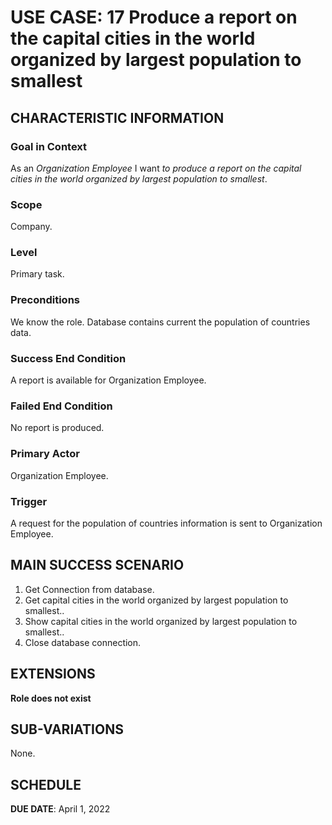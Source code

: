 # USE CASE: 17 Produce a report on the capital cities in the world organized by largest population to smallest

## CHARACTERISTIC INFORMATION

### Goal in Context

As an *Organization Employee* I want *to produce a report on the capital cities in the world organized by largest population to smallest*.

### Scope

Company.

### Level

Primary task.

### Preconditions

We know the role.  Database contains current the population of countries data.

### Success End Condition

A report is available for Organization Employee.

### Failed End Condition

No report is produced.

### Primary Actor

Organization Employee.

### Trigger

A request for the population of countries information is sent to Organization Employee.

## MAIN SUCCESS SCENARIO

1. Get Connection from database.
2. Get capital cities in the world organized by largest population to smallest..
3. Show capital cities in the world organized by largest population to smallest..
4. Close database connection.

## EXTENSIONS

**Role does not exist**

## SUB-VARIATIONS

None.

## SCHEDULE

**DUE DATE**: April 1, 2022
